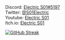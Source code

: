 Discord: <a href="https://discord.com/users/691540630907781171">Electric S01#5197</a><br>
Twitter: <a href="https://twitter.com/S01Electric">@S01Electric</a><br>
Youtube: <a href="https://www.youtube.com/electrics01">Electric S01</a><br>
Itch.io: <a href="https://electrics01.itch.io/">Electric S01</a><br>

[![GitHub Streak](https://github-readme-streak-stats.herokuapp.com/?user=ElectricS01&theme=dark)](https://git.io/streak-stats)
